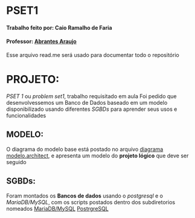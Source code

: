 # PSET1
#### Trabalho feito por: **Caio Ramalho de Faria**
#### Professor: [Abrantes Araujo](https://github.com/abrantesasf)
Esse arquivo read.me será usado para documentar todo o repositório

# PROJETO:
*PSET 1* ou *problem set1*, trabalho requisitado em aula
Foi pedido que desenvolvessemos um Banco de Dados baseado em um modelo disponibilizado usando diferentes *SGBDs* para aprender seus usos e funcionalidades


## MODELO:
O diagrama do modelo base está postado no arquivo [diagrama modelo.architect](https://github.com/RamalhoCaio/uvv_bd_1_CC1m/blob/main/diagrama%20modelo.architect), e apresenta um modelo do **projeto lógico** que deve ser seguido

## SGBDs:
Foram montados os **Bancos de dados** usando o *postgresql* e o *MariaDB/MySQL*, com os scripts postados dentro dos subdiretorios nomeados
[MariaDB/MySQL](https://github.com/RamalhoCaio/uvv_bd_1_CC1m/blob/main/MariaDB/Script)
[PostrgreSQL](https://github.com/RamalhoCaio/uvv_bd_1_CC1m/tree/main/POSTGRESQL)
